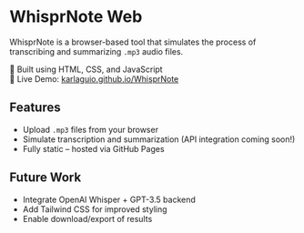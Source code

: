 # WhisprNote Web

WhisprNote is a browser-based tool that simulates the process of transcribing and summarizing `.mp3` audio files.

🚀 Built using HTML, CSS, and JavaScript  
🎯 Live Demo: [karlaguio.github.io/WhisprNote](https://karlaguio.github.io/WhisprNote)

## Features
- Upload `.mp3` files from your browser
- Simulate transcription and summarization (API integration coming soon!)
- Fully static – hosted via GitHub Pages

## Future Work
- Integrate OpenAI Whisper + GPT-3.5 backend
- Add Tailwind CSS for improved styling
- Enable download/export of results


